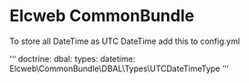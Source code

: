 Elcweb CommonBundle
======================

To store all DateTime as UTC DateTime add this to config.yml

‘‘‘
doctrine:
    dbal:
        types:
            datetime: Elcweb\CommonBundle\DBAL\Types\UTCDateTimeType
‘‘‘
